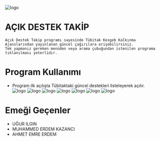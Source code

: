 ![logo](/app/src/main/res/drawable/menu.png)
# AÇIK DESTEK TAKİP

```
Açık Destek Takip programı sayesinde Tübitak Kosgeb Kalkınma Ajanslarından yayınlanan güncel çağırılara erişebilirsiniz.
Tek yapmanız gereken menüden veya arama çubuğundan istenilen programa tıklanılması yeterlidir.
```
# Program Kullanımı
* Program ilk açılışta Tübitaktaki güncel destekleri listeleyerek açılır.
  ![logo](/SS/1.png)
  ![logo](/SS/2.png)
  ![logo](/SS/3.png)
  ![logo](/SS/4.png)
  ![logo](/SS/5.png)
  ![logo](/SS/6.png)
  ![logo](/SS/7.png)
# Emeği Geçenler
* UĞUR ILGIN
* MUHAMMED ERDEM KAZANCI
* AHMET EMRE ERDEM

